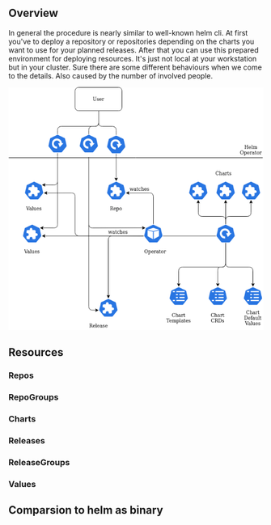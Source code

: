 ## Overview

In general the procedure is nearly similar to well-known helm cli. At first you've to deploy a repository or repositories depending on the charts you want to use for your planned releases. After that you can use this prepared environment for deploying resources. It's just not local at your workstation but in your cluster. Sure there are some different behaviours when we come to the details. Also caused by the number of involved people.

![Alt text](img/overview.png?raw=true "Overview")


## Resources

### Repos

### RepoGroups

### Charts

### Releases

### ReleaseGroups

### Values


## Comparsion to helm as binary
